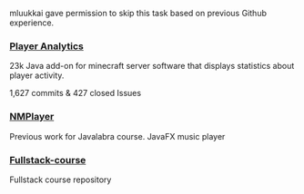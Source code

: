mluukkai gave permission to skip this task based on previous Github experience.

 ### [Player Analytics](https://github.com/Rsl1122/Plan-PlayerAnalytics) 
23k Java add-on for minecraft server software that displays statistics about player activity.

1,627 commits & 427 closed Issues

### [NMPlayer](https://github.com/Rsl1122/NMPlayer)

Previous work for Javalabra course.
JavaFX music player

### [Fullstack-course](https://github.com/Rsl1122/Fullstack-webdev-course)

Fullstack course repository
